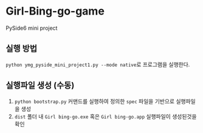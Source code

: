 # Girl-Bing-go-game
PySide6 mini project

실행 방법
--
`python ymg_pyside_mini_project1.py --mode native`로 프로그램을 실행한다.

실행파일 생성 (수동)
--
1. `python bootstrap.py` 커맨드를 실행하여 정의한 `spec` 파일을 기반으로 실행파일을 생성
2. `dist` 폴더 내 `Girl bing-go.exe` 혹은 `Girl bing-go.app` 실행파일이 생성된것을 확인
